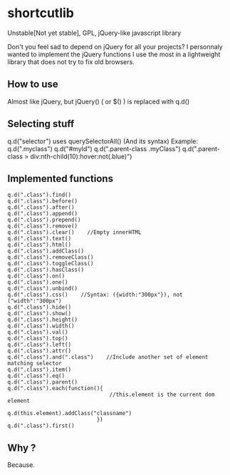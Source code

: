 shortcutlib
===========

Unstable[Not yet stable], GPL, jQuery-like javascript library

Don't you feel sad to depend on jQuery for all your projects? I personnaly wanted to implement the jQuery functions I use the most in a lightweight library that does not try to fix old browsers.

## How to use

Almost like jQuery, but jQuery() ( or $() ) is replaced with q.d()

## Selecting stuff
q.d("selector") uses querySelectorAll() (And its syntax)
Example:
    q.d(".myclass")
    q.d("#myId")
    q.d(".parent-class .myClass")
    q.d(".parent-class > div:nth-child(10):hover:not(.blue)")
## Implemented functions
    q.d(".class").find()
    q.d(".class").before()
    q.d(".class").after()
    q.d(".class").append()
    q.d(".class").prepend()
    q.d(".class").remove()
    q.d(".class").clear()    //Empty innerHTML 
    q.d(".class").text()
    q.d(".class").html()
    q.d(".class").addClass()
    q.d(".class").removeClass()
    q.d(".class").toggleClass()
    q.d(".class").hasClass()
    q.d(".class").on()
    q.d(".class").one()
    q.d(".class").unbind()
    q.d(".class").css()    //Syntax: ({width:"300px"}), not ("width":"300px")
    q.d(".class").hide()
    q.d(".class").show()
    q.d(".class").height()
    q.d(".class").width()
    q.d(".class").val()
    q.d(".class").top()
    q.d(".class").left()
    q.d(".class").attr()
    q.d(".class").and(".class")    //Include another set of element matching selector
    q.d(".class").item()
    q.d(".class").eq()
    q.d(".class").parent()
    q.d(".class").each(function(){
                                    //this.element is the current dom element
                                    q.d(this.element).addClass("classname")
                                })
    q.d(".class").first()
## Why ?
Because.
